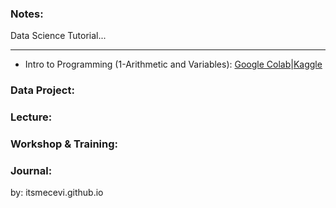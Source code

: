 ### Notes:
Data Science Tutorial...
_________________________

* Intro to Programming (1-Arithmetic and Variables): [Google Colab]()|[Kaggle]()


### Data Project:

### Lecture:

### Workshop & Training:

### Journal:

by: itsmecevi.github.io


